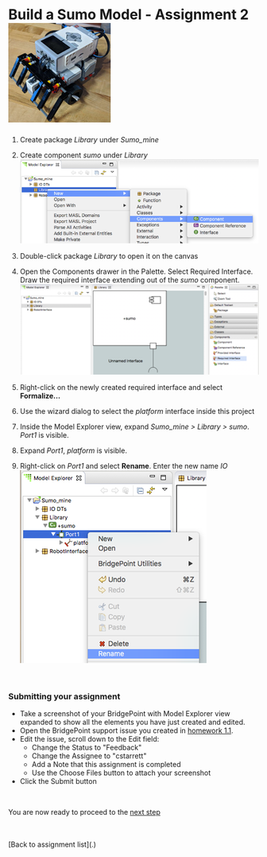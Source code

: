# Build a Sumo Model - Assignment 2  ![robot](../img/sumo_robot.jpg)  

1) Create package *Library* under *Sumo_mine*   

2) Create component *sumo* under *Library*    
![screen](../img/sumo_hw_2.1.png)  

3) Double-click package *Library* to open it on the canvas    

4) Open the Components drawer in the Palette.  Select Required Interface. Draw 
the required interface extending out of the *sumo* component.
![screen](../img/sumo_hw_2.2.png)  

5) Right-click on the newly created required interface and select **Formalize...**  

6) Use the wizard dialog to select the *platform* interface inside this project  

7) Inside the Model Explorer view, expand *Sumo_mine > Library > sumo*.  *Port1* is 
visible.  

8) Expand *Port1*, *platform* is visible.  

9) Right-click on *Port1* and select **Rename**.  Enter the new name *IO*  
![screen](../img/sumo_hw_2.3.png)  

<br/>

### Submitting your assignment
* Take a screenshot of your BridgePoint with Model Explorer view expanded to show all the 
elements you have just created and edited.  
* Open the BridgePoint support issue you created in [homework 1.1](1.1.html). 
* Edit the issue, scroll down to the Edit field:  
  * Change the Status to "Feedback"  
  * Change the Assignee to "cstarrett"  
  * Add a Note that this assignment is completed 
  * Use the Choose Files button to attach your screenshot  
* Click the Submit button  

<br/>

You are now ready to proceed to the [next step](./sumo_create3.html)

<br/>
<br/>
[Back to assignment list](.)  
